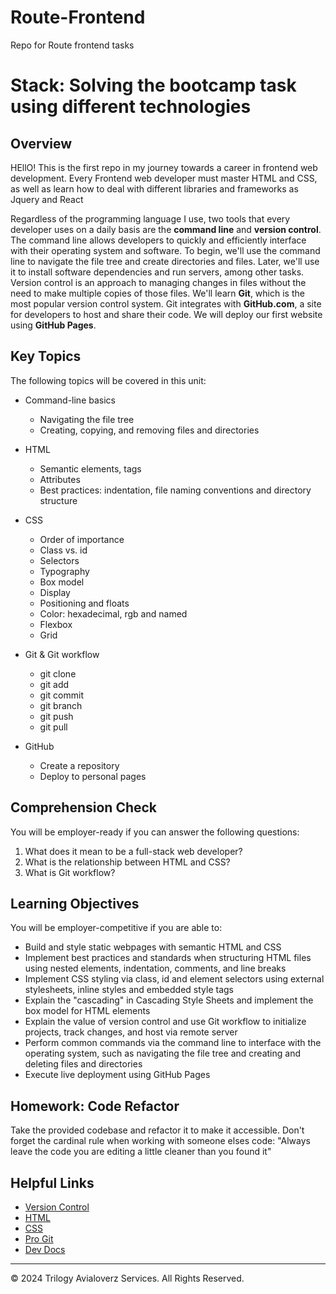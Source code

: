 # Route-Frontend
Repo for Route frontend tasks

# Stack: Solving the bootcamp task using different technologies

## Overview

HEllO! This is the first repo in my journey towards a career in frontend web development. Every Frontend web developer must master HTML and CSS, as well as learn how to deal with different libraries and frameworks as Jquery and React


Regardless of the programming language I use, two tools that every developer uses on a daily basis are the **command line** and **version control**. The command line allows developers to quickly and efficiently interface with their operating system and software. To begin, we'll use the command line to navigate the file tree and create directories and files. Later, we'll use it to install software dependencies and run servers, among other tasks. Version control is an approach to managing changes in files without the need to make multiple copies of those files. We'll learn **Git**, which is the most popular version control system. Git integrates with **GitHub.com**, a site for developers to host and share their code. We will deploy our first website using **GitHub Pages**.



## Key Topics

The following topics will be covered in this unit:
* Command-line basics
  * Navigating the file tree
  * Creating, copying, and removing files and directories
  
* HTML
  * Semantic elements, tags
  * Attributes
  * Best practices: indentation, file naming conventions and directory structure
  
* CSS
  * Order of importance
  * Class vs. id
  * Selectors
  * Typography
  * Box model
  * Display
  * Positioning and floats
  * Color: hexadecimal, rgb and named
  * Flexbox
  * Grid
  
* Git & Git workflow
  * git clone
  * git add
  * git commit
  * git branch
  * git push
  * git pull
  
* GitHub
  * Create a repository
  * Deploy to personal pages

## Comprehension Check

You will be employer-ready if you can answer the following questions:

1. What does it mean to be a full-stack web developer?
2. What is the relationship between HTML and CSS?
3. What is Git workflow?

## Learning Objectives

You will be employer-competitive if you are able to:

* Build and style static webpages with semantic HTML and CSS
* Implement best practices and standards when structuring HTML files using nested elements, indentation, comments, and line breaks
* Implement CSS styling via class, id and element selectors using external stylesheets, inline styles and embedded style tags
* Explain the "cascading" in Cascading Style Sheets and implement the box model for HTML elements
* Explain the value of version control and use Git workflow to initialize projects, track changes, and host via remote server
* Perform common commands via the command line to interface with the operating system, such as navigating the file tree and creating and deleting files and directories
* Execute live deployment using GitHub Pages

## Homework: Code Refactor

Take the provided codebase and refactor it to make it accessible. Don't forget the cardinal rule when working with someone elses code:
"Always leave the code you are editing a little cleaner than you found it"

## Helpful Links

* [Version Control](https://en.wikipedia.org/wiki/Version_control)
* [HTML](https://developer.mozilla.org/en-US/docs/Web/HTML)
* [CSS](https://developer.mozilla.org/en-US/docs/Web/CSS)
* [Pro Git](https://git-scm.com/book/en/v2)
* [Dev Docs](https://devdocs.io/)


- - -
© 2024 Trilogy Avialoverz Services. All Rights Reserved.

